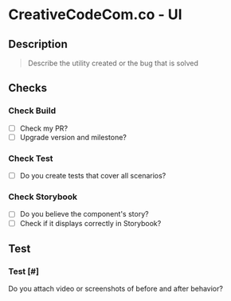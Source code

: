 # CreativeCodeCom.co - UI

## Description

> Describe the utility created or the bug that is solved

## Checks

### Check Build

- [ ] Check my PR?
- [ ] Upgrade version and milestone?

### Check Test

- [ ] Do you create tests that cover all scenarios?

### Check Storybook

- [ ] Do you believe the component's story?
- [ ] Check if it displays correctly in Storybook?

## Test

### Test [#]

Do you attach video or screenshots of before and after behavior?
